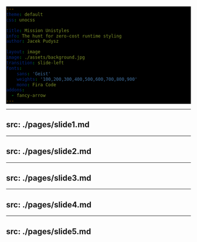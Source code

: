 ```yaml
---
theme: default
css: unocss

title: Mission Unistyles
info: The hunt for zero-cost runtime styling
author: Jacek Pudysz

layout: image
image: ./assets/background.jpg
transition: slide-left
fonts:
    sans: 'Geist'
    weights: '100,200,300,400,500,600,700,800,900'
    mono: Fira Code
addons:
  - fancy-arrow
---
```


<style>

.slidev-layout {
    background: #1F1A12;
}

.slidev-layout p {
    margin: 0;
}

.slidev-code-wrapper {
  background-color: #000 !important;
  padding: 8px !important;
  border-radius: 10px !important;
}

pre {
  background-color: #000 !important;
}

</style>

---
src: ./pages/slide1.md
---

---
src: ./pages/slide2.md
---

---
src: ./pages/slide3.md
---

---
src: ./pages/slide4.md
---

---
src: ./pages/slide5.md
---
